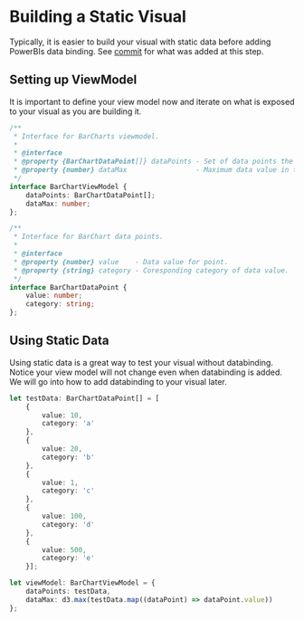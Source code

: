 # Building a Static Visual
Typically, it is easier to build your visual with static data before adding PowerBIs data binding.
See [commit](https://github.com/Microsoft/PowerBI-visuals-sampleBarChart/commit/f5ef02a5851c98671b46fedc1e7f7e7133001d7c) for what was added at this step.

## Setting up ViewModel
It is important to define your view model now and iterate on what is exposed to your visual as you are building it.

```typescript
/**
 * Interface for BarCharts viewmodel.
 *
 * @interface
 * @property {BarChartDataPoint[]} dataPoints - Set of data points the visual will render.
 * @property {number} dataMax                 - Maximum data value in the set of data points.
 */
interface BarChartViewModel {
    dataPoints: BarChartDataPoint[];
    dataMax: number;
};

/**
 * Interface for BarChart data points.
 *
 * @interface
 * @property {number} value    - Data value for point.
 * @property {string} category - Coresponding category of data value.
 */
interface BarChartDataPoint {
    value: number;
    category: string;
};
```

## Using Static Data
Using static data is a great way to test your visual without databinding. Notice your view model will not change even when
databinding is added. We will go into how to add databinding to your visual later.

```typescript
let testData: BarChartDataPoint[] = [
    {
        value: 10,
        category: 'a'
    },
    {
        value: 20,
        category: 'b'
    },
    {
        value: 1,
        category: 'c'
    },
    {
        value: 100,
        category: 'd'
    },
    {
        value: 500,
        category: 'e'
    }];

let viewModel: BarChartViewModel = {
    dataPoints: testData,
    dataMax: d3.max(testData.map((dataPoint) => dataPoint.value))
};
```